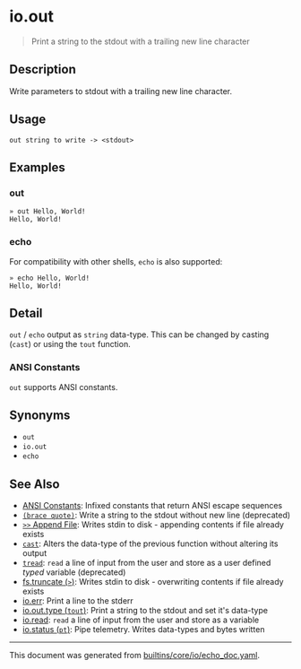 # io.out

> Print a string to the stdout with a trailing new line character

## Description

Write parameters to stdout with a trailing new line character.

## Usage

```
out string to write -> <stdout>
```

## Examples

### out

```
» out Hello, World!
Hello, World!
```

### echo

For compatibility with other shells, `echo` is also supported:

```
» echo Hello, World!
Hello, World!
```

## Detail

`out` / `echo` output as `string` data-type. This can be changed by casting
(`cast`) or using the `tout` function.

### ANSI Constants

`out` supports ANSI constants.

## Synonyms

* `out`
* `io.out`
* `echo`


## See Also

* [ANSI Constants](../user-guide/ansi.md):
  Infixed constants that return ANSI escape sequences
* [`(brace quote)`](../parser/brace-quote-func.md):
  Write a string to the stdout without new line (deprecated)
* [`>>` Append File](../parser/file-append.md):
  Writes stdin to disk - appending contents if file already exists
* [`cast`](../commands/cast.md):
  Alters the data-type of the previous function without altering its output
* [`tread`](../deprecated/tread.md):
  `read` a line of input from the user and store as a user defined *typed* variable (deprecated)
* [fs.truncate (`>`)](../commands/file-truncate.md):
  Writes stdin to disk - overwriting contents if file already exists
* [io.err](../commands/err.md):
  Print a line to the stderr
* [io.out.type (`tout`)](../commands/tout.md):
  Print a string to the stdout and set it's data-type
* [io.read](../commands/read.md):
  `read` a line of input from the user and store as a variable
* [io.status (`pt`)](../commands/pt.md):
  Pipe telemetry. Writes data-types and bytes written

<hr/>

This document was generated from [builtins/core/io/echo_doc.yaml](https://github.com/lmorg/murex/blob/master/builtins/core/io/echo_doc.yaml).